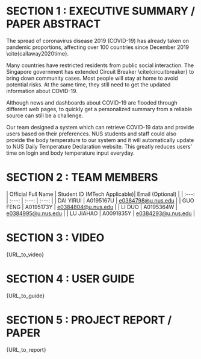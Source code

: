 # SECTION 1 : EXECUTIVE SUMMARY / PAPER ABSTRACT

The spread of coronavirus disease 2019 (COVID-19) has already taken on pandemic proportions, affecting over 100 countries since December 2019 \cite{callaway2020time}.
 
Many countries have restricted residents from public social interaction. The Singapore government has extended Circuit Breaker \cite{circuitbreaker} to bring down community cases. Most people will stay at home to avoid potential risks. At the same time, they still need to get the updated information about COVID-19.

Although news and dashboards about COVID-19 are flooded through different web pages, to quickly get a personalized summary from a reliable source can still be a challenge. 

Our team designed a system which can retrieve COVID-19 data and provide users based on their preferences. NUS students and staff could also provide the body temperature to our system and it will automatically update to NUS Daily Temperature Declaration website. This greatly reduces users’ time on login and body temperature input everyday.



# SECTION 2 : TEAM MEMBERS
| Official Full Name | Student ID (MTech Applicable)| Email (Optional) |
| :---: | :---: | :---: | :---: |
| DAI YIRUI | A0195167U | e0384798@u.nus.edu |
| GUO FENG | A0195173Y | e0384804@u.nus.edu |
| LI DUO | A0195364W | e0384995@u.nus.edu |
| LU JIAHAO | A0091835Y | e0384293@u.nus.edu |

# SECTION 3 : VIDEO

{URL_to_video}


# SECTION 4 : USER GUIDE

{URL_to_guide}


# SECTION 5 : PROJECT REPORT / PAPER

{URL_to_report}
